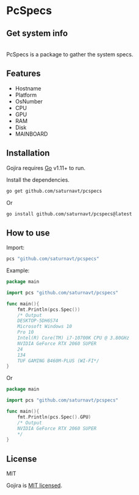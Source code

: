 # PcSpecs

## Get system info

\
PcSpecs is a package to gather the system specs.


## Features
- Hostname
- Platform
- OsNumber
- CPU
- GPU
- RAM
- Disk
- MAINBOARD

## Installation

Gojira requires [Go](https://golang.org/) v1.11+ to run.

Install the dependencies.

```sh
go get github.com/saturnavt/pcspecs
```
Or

```sh
go install github.com/saturnavt/pcspecs@latest
```
## How to use

Import:

```go
pcs "github.com/saturnavt/pcspecs"
```

Example:

```go
package main

import pcs "github.com/saturnavt/pcspecs"

func main(){
    fmt.Println(pcs.Spec())
    /* Output
    DESKTOP-5DH6S74 
    Microsoft Windows 10
    Pro 10 
    Intel(R) Core(TM) i7-10700K CPU @ 3.80GHz
    NVIDIA GeForce RTX 2060 SUPER
    24 
    134
    TUF GAMING B460M-PLUS (WI-FI*/
}
```

Or

```go
package main

import pcs "github.com/saturnavt/pcspecs"

func main(){
    fmt.Println(pcs.Spec().GPU)
    /* Output
    NVIDIA GeForce RTX 2060 SUPER
    */
}
```

## License

MIT

Gojira is [MIT licensed](LICENSE).